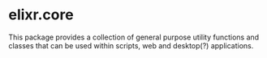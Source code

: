 elixr.core
===========
This package provides a collection of general purpose utility functions and 
classes that can be used within scripts, web and desktop(?) applications.